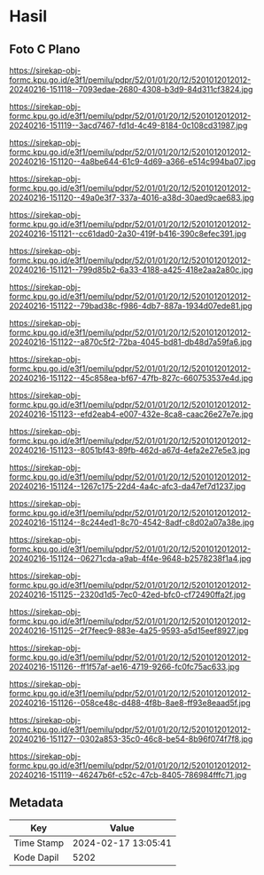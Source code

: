 # Hasil

## Foto C Plano

https://sirekap-obj-formc.kpu.go.id/e3f1/pemilu/pdpr/52/01/01/20/12/5201012012012-20240216-151118--7093edae-2680-4308-b3d9-84d311cf3824.jpg

https://sirekap-obj-formc.kpu.go.id/e3f1/pemilu/pdpr/52/01/01/20/12/5201012012012-20240216-151119--3acd7467-fd1d-4c49-8184-0c108cd31987.jpg

https://sirekap-obj-formc.kpu.go.id/e3f1/pemilu/pdpr/52/01/01/20/12/5201012012012-20240216-151120--4a8be644-61c9-4d69-a366-e514c994ba07.jpg

https://sirekap-obj-formc.kpu.go.id/e3f1/pemilu/pdpr/52/01/01/20/12/5201012012012-20240216-151120--49a0e3f7-337a-4016-a38d-30aed9cae683.jpg

https://sirekap-obj-formc.kpu.go.id/e3f1/pemilu/pdpr/52/01/01/20/12/5201012012012-20240216-151121--cc61dad0-2a30-419f-b416-390c8efec391.jpg

https://sirekap-obj-formc.kpu.go.id/e3f1/pemilu/pdpr/52/01/01/20/12/5201012012012-20240216-151121--799d85b2-6a33-4188-a425-418e2aa2a80c.jpg

https://sirekap-obj-formc.kpu.go.id/e3f1/pemilu/pdpr/52/01/01/20/12/5201012012012-20240216-151122--79bad38c-f986-4db7-887a-1934d07ede81.jpg

https://sirekap-obj-formc.kpu.go.id/e3f1/pemilu/pdpr/52/01/01/20/12/5201012012012-20240216-151122--a870c5f2-72ba-4045-bd81-db48d7a59fa6.jpg

https://sirekap-obj-formc.kpu.go.id/e3f1/pemilu/pdpr/52/01/01/20/12/5201012012012-20240216-151122--45c858ea-bf67-47fb-827c-660753537e4d.jpg

https://sirekap-obj-formc.kpu.go.id/e3f1/pemilu/pdpr/52/01/01/20/12/5201012012012-20240216-151123--efd2eab4-e007-432e-8ca8-caac26e27e7e.jpg

https://sirekap-obj-formc.kpu.go.id/e3f1/pemilu/pdpr/52/01/01/20/12/5201012012012-20240216-151123--8051bf43-89fb-462d-a67d-4efa2e27e5e3.jpg

https://sirekap-obj-formc.kpu.go.id/e3f1/pemilu/pdpr/52/01/01/20/12/5201012012012-20240216-151124--1267c175-22d4-4a4c-afc3-da47ef7d1237.jpg

https://sirekap-obj-formc.kpu.go.id/e3f1/pemilu/pdpr/52/01/01/20/12/5201012012012-20240216-151124--8c244ed1-8c70-4542-8adf-c8d02a07a38e.jpg

https://sirekap-obj-formc.kpu.go.id/e3f1/pemilu/pdpr/52/01/01/20/12/5201012012012-20240216-151124--06271cda-a9ab-4f4e-9648-b2578238f1a4.jpg

https://sirekap-obj-formc.kpu.go.id/e3f1/pemilu/pdpr/52/01/01/20/12/5201012012012-20240216-151125--2320d1d5-7ec0-42ed-bfc0-cf72490ffa2f.jpg

https://sirekap-obj-formc.kpu.go.id/e3f1/pemilu/pdpr/52/01/01/20/12/5201012012012-20240216-151125--2f7feec9-883e-4a25-9593-a5d15eef8927.jpg

https://sirekap-obj-formc.kpu.go.id/e3f1/pemilu/pdpr/52/01/01/20/12/5201012012012-20240216-151126--ff1f57af-ae16-4719-9266-fc0fc75ac633.jpg

https://sirekap-obj-formc.kpu.go.id/e3f1/pemilu/pdpr/52/01/01/20/12/5201012012012-20240216-151126--058ce48c-d488-4f8b-8ae8-ff93e8eaad5f.jpg

https://sirekap-obj-formc.kpu.go.id/e3f1/pemilu/pdpr/52/01/01/20/12/5201012012012-20240216-151127--0302a853-35c0-46c8-be54-8b96f074f7f8.jpg

https://sirekap-obj-formc.kpu.go.id/e3f1/pemilu/pdpr/52/01/01/20/12/5201012012012-20240216-151119--46247b6f-c52c-47cb-8405-786984fffc71.jpg


## Metadata

| Key        | Value               |
| ---------- | ------------------- |
| Time Stamp | 2024-02-17 13:05:41 |
| Kode Dapil | 5202                |



